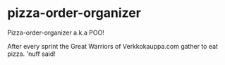 pizza-order-organizer
=====================

Pizza-order-organizer a.k.a POO!

After every sprint the Great Warriors of Verkkokauppa.com gather to eat pizza. 'nuff said!
